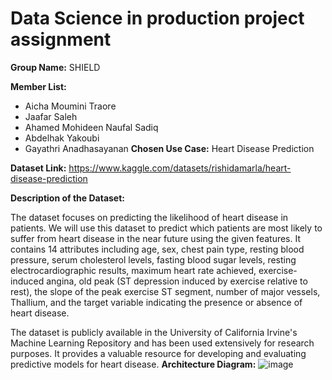 # Data Science in production project assignment
**Group Name:**
SHIELD

**Member List:**
- Aicha Moumini Traore
- Jaafar Saleh
- Ahamed Mohideen Naufal Sadiq
- Abdelhak Yakoubi
- Gayathri Anadhasayanan
**Chosen Use Case:**
Heart Disease Prediction

**Dataset Link:** https://www.kaggle.com/datasets/rishidamarla/heart-disease-prediction

**Description of the Dataset:**

The dataset focuses on predicting the likelihood of heart disease in patients. We will use this dataset to predict which patients are most likely to suffer from heart disease in the near future using the given features. It contains 14 attributes including age, sex, chest pain type, resting blood pressure, serum cholesterol levels, fasting blood sugar levels, resting electrocardiographic results, maximum heart rate achieved, exercise-induced angina, old peak (ST depression induced by exercise relative to rest), the slope of the peak exercise ST segment, number of major vessels, Thallium, and the target variable indicating the presence or absence of heart disease.

The dataset is publicly available in the University of California Irvine's Machine Learning Repository and has been used extensively for research purposes. It provides a valuable resource for developing and evaluating predictive models for heart disease.
**Architecture Diagram:**
![image](https://user-images.githubusercontent.com/51164478/233792066-3d1305cd-cae7-463f-a530-bf1d37106d25.png)
